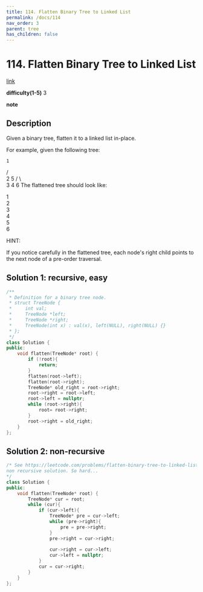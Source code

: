 ```yaml
---
title: 114. Flatten Binary Tree to Linked List
permalink: /docs/114
nav_order: 3
parent: tree
has_children: false
---
```

# 114. Flatten Binary Tree to Linked List
[link](https://leetcode.com/problems/flatten-binary-tree-to-linked-list/)

**difficulty(1-5)**
3

**note**

## Description
Given a binary tree, flatten it to a linked list in-place.

For example, given the following tree:

    1
   / \
  2   5
 / \   \
3   4   6
The flattened tree should look like:

1
 \
  2
   \
    3
     \
      4
       \
        5
         \
          6

HINT:

If you notice carefully in the flattened tree, each node's right child points to the next node of a pre-order traversal.

## Solution 1: recursive, easy
```c++
/**
 * Definition for a binary tree node.
 * struct TreeNode {
 *     int val;
 *     TreeNode *left;
 *     TreeNode *right;
 *     TreeNode(int x) : val(x), left(NULL), right(NULL) {}
 * };
 */
class Solution {
public:
    void flatten(TreeNode* root) {
        if (!root){
            return;
        }
        flatten(root->left);
        flatten(root->right);
        TreeNode* old_right = root->right;
        root->right = root->left;
        root->left = nullptr;
        while (root->right){
            root= root->right;
        }
        root->right = old_right;
    }
};
```

## Solution 2: non-recursive
```c++
/* See https://leetcode.com/problems/flatten-binary-tree-to-linked-list/discuss/37010/Share-my-simple-NON-recursive-solution-O(1)-space-complexity!
non recursive solution. So hard...
*/
class Solution {
public:
    void flatten(TreeNode* root) {
        TreeNode* cur = root;
        while (cur){
            if (cur->left){
                TreeNode* pre = cur->left;
                while (pre->right){
                    pre = pre->right;
                }
                pre->right = cur->right;
                
                cur->right = cur->left;
                cur->left = nullptr;
            }
            cur = cur->right;
        }
    }
};
```
